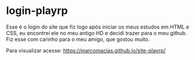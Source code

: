 # login-playrp

Esse é o login do site que fiz logo após iniciar os meus estudos em HTML e CSS, eu encontrei ele no meu antigo HD e decidi trazer para o meu github. Fiz esse com carinho para o meu amigo, que gostou muito.

Para visualizar acesse: https://marcomacias.github.io/site-playrp/
